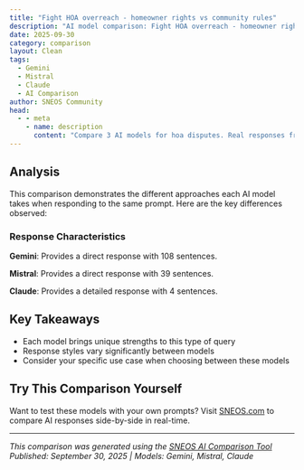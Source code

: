 ```yaml
---
title: "Fight HOA overreach - homeowner rights vs community rules"
description: "AI model comparison: Fight HOA overreach - homeowner rights vs community rules..."
date: 2025-09-30
category: comparison
layout: Clean
tags:
  - Gemini
  - Mistral
  - Claude
  - AI Comparison
author: SNEOS Community
head:
  - - meta
    - name: description
      content: "Compare 3 AI models for hoa disputes. Real responses from Gemini, Mistral, Claude with detailed analysis."
---
```


<ChatComparison
  title="Fight HOA overreach - homeowner rights vs community rules"
  prompt="Fight HOA overreach - homeowner rights vs community rules"
  :responses='{"Gemini": "Fighting HOA overreach is a common and often frustrating experience for homeowners. Here\u0027s a breakdown of homeowner rights, community rules, and how to navigate disputes:\n\n**I. Understanding the Landscape: HOA Powers \u0026 Limitations**\n\n* **HOA Governing Documents:** The foundation of HOA power lies in these documents:\n * **CC\u0026Rs (Covenants, Conditions, and Restrictions):** These are recorded with the county and bind all homeowners. They outline permissible and prohibited uses of property, architectural guidelines, maintenance responsibilities, and more. **Crucially, CC\u0026Rs must be reasonable, uniformly enforced, and not violate public policy or existing laws.**\n * **Bylaws:** Govern the operation of the HOA, including board member elections, meeting procedures, and voting rights.\n * **Rules and Regulations:** These are often more specific and can be updated by the board (within the bounds of the CC\u0026Rs). They might cover parking, landscaping specifics, pool hours, etc.\n* **State Laws:** Many states have laws regulating HOAs, often covering issues like:\n * **Disclosure Requirements:** HOAs must provide certain documents to potential buyers.\n * **Assessment Limitations:** Limits on how much assessments can increase each year.\n * **Foreclosure Procedures:** Restrictions on HOA\u0027s ability to foreclose on a home for unpaid assessments.\n * **Dispute Resolution:** Requirements for mediation or arbitration before lawsuits.\n * **Solar Rights:** Laws protecting homeowners\u0027 rights to install solar panels.\n * **Pet Ownership:** Limits on breed or weight restrictions in some states.\n* **Federal Laws:** Federal laws, like the Fair Housing Act, apply to HOAs and prohibit discrimination based on race, color, religion, sex, familial status, national origin, and disability.\n* **HOA\u0027s Fiduciary Duty:** Board members have a fiduciary duty to act in the best interests of the community. This means acting reasonably, in good faith, and with due care. They cannot use their position for personal gain.\n\n**II. Common Areas of HOA Overreach**\n\n* **Architectural Control:** Denying reasonable modifications or additions to your home (e.g., requiring specific paint colors or landscaping that doesn\u0027t suit the climate).\n* **Landscaping Restrictions:** Overly strict rules about lawn care, plant types, or vegetable gardens.\n* **Parking Rules:** Unreasonable restrictions on parking for residents or guests.\n* **Pet Restrictions:** Prohibiting certain breeds or limiting the number of pets.\n* **Fines:** Imposing excessive or arbitrary fines without proper notice or due process.\n* **Selective Enforcement:** Enforcing rules against some homeowners but not others (e.g., ignoring similar violations by board members).\n* **Lack of Transparency:** Failing to provide access to HOA documents, holding secret meetings, or making decisions without homeowner input.\n* **Harassment:** Persistent and unreasonable communication, threats, or intimidation.\n\n**III. Homeowner Rights**\n\n* **Right to Access Governing Documents:** You have the right to review and obtain copies of the CC\u0026Rs, bylaws, rules and regulations, meeting minutes, and financial records.\n* **Right to Attend Meetings:** In most states, you have the right to attend HOA board meetings (with some exceptions for executive sessions).\n* **Right to Vote:** You have the right to vote on important HOA matters, such as budget approvals, amendments to the CC\u0026Rs, and election of board members.\n* **Right to Due Process:** Before being fined or penalized, you have the right to notice of the violation, an opportunity to be heard, and a fair process for appealing the decision. This is often outlined in the HOA documents and/or state law.\n* **Right to Fair Treatment:** The HOA must enforce rules uniformly and without discrimination.\n* **Right to Peaceful Enjoyment:** You have the right to use and enjoy your property without unreasonable interference from the HOA.\n* **Right to Legal Recourse:** If the HOA violates your rights, you have the right to pursue legal action.\n\n**IV. Strategies for Fighting HOA Overreach**\n\n1. **Know Your Documents:**\n * Thoroughly read and understand the CC\u0026Rs, bylaws, and rules and regulations. Identify the specific clauses the HOA is relying on and whether they are being applied correctly and consistently.\n2. **Communicate in Writing:**\n * Document everything. Send all complaints, requests, and communications to the HOA in writing (email is fine). Keep copies of everything.\n3. **Attend Meetings:**\n * Attend HOA board meetings and voice your concerns. Be polite but firm. Prepare your arguments in advance and bring supporting evidence.\n4. **Build a Coalition:**\n * Talk to your neighbors and see if they share your concerns. There\u0027s strength in numbers. Form a group to advocate for change.\n5. **Negotiate and Mediate:**\n * Try to negotiate a resolution with the HOA board. Consider mediation as a way to resolve disputes amicably. Many states require mediation before legal action can be taken.\n6. **Appeal the Decision:**\n * If the HOA issues a fine or denies a request, follow the HOA\u0027s appeal process. Present your case clearly and concisely.\n7. **Review State Laws:**\n * Research your state\u0027s laws regarding HOAs. This will help you understand your rights and the HOA\u0027s limitations.\n8. **Consult with an Attorney:**\n * If you are unable to resolve the issue through negotiation or mediation, consult with an attorney who specializes in HOA law. An attorney can advise you on your legal options and represent you in court.\n9. **Consider ADR (Alternative Dispute Resolution):**\n * Explore options like arbitration. While not always binding, it can offer a less expensive and time-consuming alternative to litigation.\n10. **Run for the Board:**\n * If you are passionate about making a change, consider running for the HOA board. This will give you a direct voice in decision-making.\n11. **Document Selective Enforcement:**\n * If you believe the HOA is selectively enforcing rules, gather evidence of similar violations that have not been addressed. Photos, dates, and witness statements can be helpful.\n\n**V. When to Seek Legal Help**\n\n* **The HOA is violating state or federal law.**\n* **The HOA is acting in bad faith or breaching its fiduciary duty.**\n* **You have exhausted all other avenues for resolving the dispute.**\n* **The financial stakes are high (e.g., a significant fine or potential foreclosure).**\n* **The HOA is engaging in harassment or discrimination.**\n* **You are facing legal action from the HOA.**\n\n**VI. Important Considerations**\n\n* **Reasonableness:** Courts generally uphold HOA rules that are reasonable and uniformly enforced.\n* **Uniform Enforcement:** The HOA must enforce its rules consistently. Selective enforcement can be a basis for challenging a rule.\n* **Amendments:** HOA documents can be amended, but the process typically requires a vote of the homeowners. Lobby for changes to rules you find unreasonable.\n* **Cost:** Fighting an HOA can be expensive, both in terms of legal fees and time. Consider the costs and benefits before pursuing legal action.\n* **Community Relations:** Remember that you will still be living in the community with your neighbors. Try to resolve disputes amicably and maintain positive relationships.\n\n**VII. Key Questions to Ask Yourself:**\n\n* **Is the rule valid?** Does it comply with the CC\u0026Rs, bylaws, and state law?\n* **Is the rule being applied fairly?** Is it being enforced uniformly?\n* **Is the rule reasonable?** Is there a legitimate purpose for the rule, and is it the least restrictive means of achieving that purpose?\n* **What are the potential consequences of fighting the HOA?** What are the financial costs, and what impact will it have on your relationships with your neighbors?\n\nFighting HOA overreach can be challenging, but by understanding your rights, documenting your concerns, and pursuing appropriate strategies, you can protect your property and maintain a positive living environment. Good luck!\n", "Mistral": "Fighting Homeowners Association (HOA) overreach involves understanding your rights as a homeowner, the rules of your community, and the legal framework that governs HOAs. Here are some steps you can take:\n\n### 1. **Understand Your HOA\u0027s Governing Documents**\n - **Review the Covenants, Conditions, and Restrictions (CC\u0026Rs):** These documents outline the rules and regulations of your community.\n - **Check the Bylaws:** These detail the operational procedures of the HOA.\n - **Read the Rules and Regulations:** These are additional guidelines that the HOA board may have adopted.\n\n### 2. **Know Your Rights**\n - **State Laws:** Many states have laws that govern HOAs and protect homeowner rights. Familiarize yourself with these laws.\n - **Federal Laws:** Certain federal laws, such as the Fair Housing Act, may also apply.\n\n### 3. **Document Everything**\n - **Keep Records:** Maintain detailed records of all communications with the HOA, including emails, letters, and meeting notes.\n - **Photographs and Videos:** Document any issues or violations with photographs or videos.\n\n### 4. **Attend HOA Meetings**\n - **Participate:** Regularly attend HOA meetings to stay informed and voice your concerns.\n - **Vote:** Ensure you vote in HOA elections and on important issues.\n\n### 5. **Communicate with the HOA Board**\n - **Write Letters:** Send formal letters to the HOA board outlining your concerns and requesting a resolution.\n - **Meet in Person:** Request a meeting with the HOA board to discuss your issues face-to-face.\n\n### 6. **Seek Legal Advice**\n - **Consult a Lawyer:** If the HOA is not responsive or if the issue is serious, consider consulting with a lawyer who specializes in HOA law.\n - **Mediation:** Some disputes can be resolved through mediation, which is often less costly and time-consuming than litigation.\n\n### 7. **File a Complaint**\n - **State Agencies:** Some states have agencies that oversee HOAs and can investigate complaints.\n - **Court Action:** As a last resort, you may need to take legal action against the HOA.\n\n### 8. **Build Support**\n - **Neighbors:** Talk to your neighbors and see if they share your concerns. Collective action can be more effective.\n - **Petitions:** Start a petition to gather support for your cause.\n\n### 9. **Educate Yourself**\n - **HOA Laws:** Learn about the specific laws that apply to HOAs in your state.\n - **Homeowner Rights:** Understand your rights as a homeowner and how they intersect with HOA rules.\n\n### 10. **Stay Calm and Professional**\n - **Avoid Confrontation:** Keep your interactions with the HOA professional and avoid personal attacks.\n - **Document Everything:** Continue to document all communications and actions taken by the HOA.\n\n### Common Issues to Watch For:\n - **Unreasonable Fines:** Ensure that any fines imposed are reasonable and in accordance with the governing documents.\n - **Selective Enforcement:** Make sure the HOA is applying rules consistently and fairly.\n - **Overstepping Boundaries:** Ensure the HOA is not overstepping its authority, such as by attempting to regulate activities inside your home.\n\n### Conclusion\nFighting HOA overreach requires a combination of understanding your rights, documenting your case, and taking appropriate legal action if necessary. By staying informed and proactive, you can protect your rights as a homeowner and ensure that your HOA operates within the bounds of the law.", "Claude": "Here\u0027s a strategic approach to fighting HOA overreach while protecting your rights:\n\n## **Know Your Legal Foundation**\n\n**Review Key Documents:**\n- CC\u0026Rs (Covenants, Conditions \u0026 Restrictions)\n- Bylaws and rules amendments\n- Your state\u0027s HOA laws\n- Meeting minutes for rule changes\n\n**Common Overreach Areas:**\n- Architectural controls beyond scope\n- Excessive fines or enforcement\n- Selective rule enforcement\n- Procedural violations in meetings/voting\n\n## **Document Everything**\n\n- Keep all HOA correspondence\n- Photograph property conditions\n- Record meeting attendance/statements\n- Track enforcement patterns across community\n- Note procedural violations\n\n## **Strategic Response Steps**\n\n**1. Internal Resolution First**\n- Request hearing before board\n- Present evidence of overreach\n- Propose reasonable compromises\n- Get decisions in writing\n\n**2. Rally Community Support**\n- Connect with like-minded neighbors\n- Attend/speak at board meetings\n- Run for board positions\n- Organize recall elections if warranted\n\n**3. Formal Challenges**\n- File complaints with state regulators\n- Pursue mediation/arbitration\n- Consider legal action for serious violations\n\n## **Know Your Rights**\n\n- Due process in enforcement actions\n- Access to HOA records and financials\n- Reasonable rule enforcement\n- Protection from discriminatory actions\n- Right to attend meetings and vote\n\n## **When to Seek Legal Help**\n\n- Significant financial penalties\n- Threats of liens/foreclosure\n- Constitutional rights violations\n- Pattern of harassment or discrimination\n\nWould you like me to elaborate on any specific aspect of HOA disputes you\u0027re facing?"}' 
  published-date="14:08"
/>

## Analysis

This comparison demonstrates the different approaches each AI model takes when responding to the same prompt. Here are the key differences observed:

### Response Characteristics

**Gemini**: Provides a direct response with 108 sentences. 

**Mistral**: Provides a direct response with 39 sentences. 

**Claude**: Provides a detailed response with 4 sentences. 

## Key Takeaways

- Each model brings unique strengths to this type of query
- Response styles vary significantly between models
- Consider your specific use case when choosing between these models

## Try This Comparison Yourself

Want to test these models with your own prompts? Visit [SNEOS.com](https://sneos.com) to compare AI responses side-by-side in real-time.

---

*This comparison was generated using the [SNEOS AI Comparison Tool](https://sneos.com)*
*Published: September 30, 2025 | Models: Gemini, Mistral, Claude*
